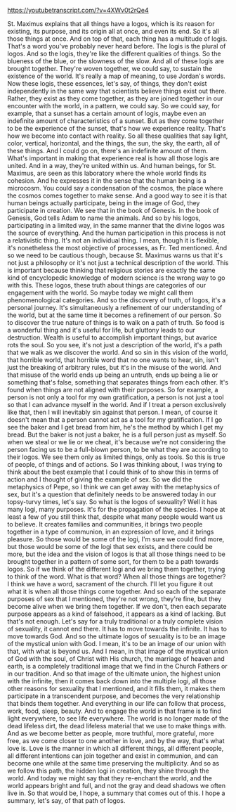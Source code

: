 https://youtubetranscript.com/?v=4XWv0t2rQe4

 St. Maximus explains that all things have a logos, which is its reason for existing, its purpose, and its origin all at once, and even its end. So it's all those things at once. And on top of that, each thing has a multitude of logis. That's a word you've probably never heard before. The logis is the plural of logos. And so the logis, they're like the different qualities of things. So the blueness of the blue, or the slowness of the slow. And all of these logis are brought together. They're woven together, we could say, to sustain the existence of the world. It's really a map of meaning, to use Jordan's words. Now these logis, these essences, let's say, of things, they don't exist independently in the same way that scientists believe things exist out there. Rather, they exist as they come together, as they are joined together in our encounter with the world, in a pattern, we could say. So we could say, for example, that a sunset has a certain amount of logis, maybe even an indefinite amount of characteristics of a sunset. But as they come together to be the experience of the sunset, that's how we experience reality. That's how we become into contact with reality. So all these qualities that say light, color, vertical, horizontal, and the things, the sun, the sky, the earth, all of these things. And I could go on, there's an indefinite amount of them. What's important in making that experience real is how all those logis are united. And in a way, they're united within us. And human beings, for St. Maximus, are seen as this laboratory where the whole world finds its cohesion. And he expresses it in the sense that the human being is a microcosm. You could say a condensation of the cosmos, the place where the cosmos comes together to make sense. And a good way to see it is that human beings actually participate, being in the image of God, they participate in creation. We see that in the book of Genesis. In the book of Genesis, God tells Adam to name the animals. And so by his logos, participating in a limited way, in the same manner that the divine logos was the source of everything. And the human participation in this process is not a relativistic thing. It's not an individual thing. I mean, though it is flexible, it's nonetheless the most objective of processes, as Fr. Ted mentioned. And so we need to be cautious though, because St. Maximus warns us that it's not just a philosophy or it's not just a technical description of the world. This is important because thinking that religious stories are exactly the same kind of encyclopedic knowledge of modern science is the wrong way to go with this. These logos, these truth about things are categories of our engagement with the world. So maybe today we might call them phenomenological categories. And so the discovery of truth, of logos, it's a personal journey. It's simultaneously a refinement of our understanding of the world, but at the same time it becomes a refinement of our person. So to discover the true nature of things is to walk on a path of truth. So food is a wonderful thing and it's useful for life, but gluttony leads to our destruction. Wealth is useful to accomplish important things, but avarice rots the soul. So you see, it's not just a description of the world, it's a path that we walk as we discover the world. And so sin in this vision of the world, that horrible world, that horrible word that no one wants to hear, sin, isn't just the breaking of arbitrary rules, but it's in the misuse of the world. And that misuse of the world ends up being an untruth, ends up being a lie or something that's false, something that separates things from each other. It's found when things are not aligned with their purposes. So for example, a person is not only a tool for my own gratification, a person is not just a tool so that I can advance myself in the world. And if I treat a person exclusively like that, then I will inevitably sin against that person. I mean, of course it doesn't mean that a person cannot act as a tool for my gratification. If I go see the baker and I get bread from him, he's the method by which I get my bread. But the baker is not just a baker, he is a full person just as myself. So when we steal or we lie or we cheat, it's because we're not considering the person facing us to be a full-blown person, to be what they are according to their logos. We see them only as limited things, only as tools. So this is true of people, of things and of actions. So I was thinking about, I was trying to think about the best example that I could think of to show this in terms of action and I thought of giving the example of sex. So we did the metaphysics of Pepe, so I think we can get away with the metaphysics of sex, but it's a question that definitely needs to be answered today in our topsy-turvy times, let's say. So what is the logos of sexuality? Well it has many logi, many purposes. It's for the propagation of the species. I hope at least a few of you still think that, despite what many people would want us to believe. It creates families and communities, it brings two people together in a type of communion, in an expression of love, and it brings pleasure. So those would be some of the logi, I'm sure we could find more, but those would be some of the logi that sex exists, and there could be more, but the idea and the vision of logos is that all those things need to be brought together in a pattern of some sort, for them to be a path towards logos. So if we think of the different logi and we bring them together, trying to think of the word. What is that word? When all those things are together? I think we have a word, sacrament of the church. I'll let you figure it out what it is when all those things come together. And so each of the separate purposes of sex that I mentioned, they're not wrong, they're fine, but they become alive when we bring them together. If we don't, then each separate purpose appears as a kind of falsehood, it appears as a kind of lacking. But that's not enough. Let's say for a truly traditional or a truly complete vision of sexuality, it cannot end there. It has to move towards the infinite. It has to move towards God. And so the ultimate logos of sexuality is to be an image of the mystical union with God. I mean, it's to be an image of our union with that, with what is beyond us. And I mean, in that image of the mystical union of God with the soul, of Christ with His church, the marriage of heaven and earth, is a completely traditional image that we find in the Church Fathers or in our tradition. And so that image of the ultimate union, the highest union with the infinite, then it comes back down into the multiple logi, all those other reasons for sexuality that I mentioned, and it fills them, it makes them participate in a transcendent purpose, and becomes the very relationship that binds them together. And everything in our life can follow that process, work, food, sleep, beauty. And to engage the world in that frame is to find light everywhere, to see life everywhere. The world is no longer made of the dead lifeless dirt, the dead lifeless material that we use to make things with. And as we become better as people, more truthful, more grateful, more free, as we come closer to one another in love, and by the way, that's what love is. Love is the manner in which all different things, all different people, all different intentions can join together and exist in communion, and can become one while at the same time preserving the multiplicity. And so as we follow this path, the hidden logi in creation, they shine through the world. And today we might say that they re-enchant the world, and the world appears bright and full, and not the gray and dead shadows we often live in. So that would be, I hope, a summary that comes out of this. I hope a summary, let's say, of that path of logos.